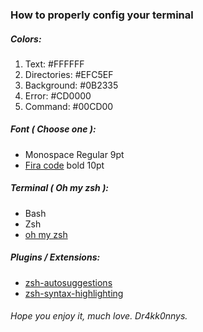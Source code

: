 ### How to properly config your terminal

##### Colors:
1. Text: #FFFFFF
1. Directories: #EFC5EF
1. Background: #0B2335
1. Error: #CD0000
1. Command: #00CD00

##### Font ( Choose one ):
* Monospace Regular 9pt
* [Fira code](https://github.com/tonsky/FiraCode) bold 10pt 

##### Terminal ( Oh my zsh ):
* Bash
* Zsh
* [oh my zsh](https://ohmyz.sh/)

##### Plugins / Extensions:
* [zsh-autosuggestions](https://github.com/zsh-users/zsh-autosuggestions)
* [zsh-syntax-highlighting](https://github.com/zsh-users/zsh-syntax-highlighting)

###### Hope you enjoy it, much love. Dr4kk0nnys.
